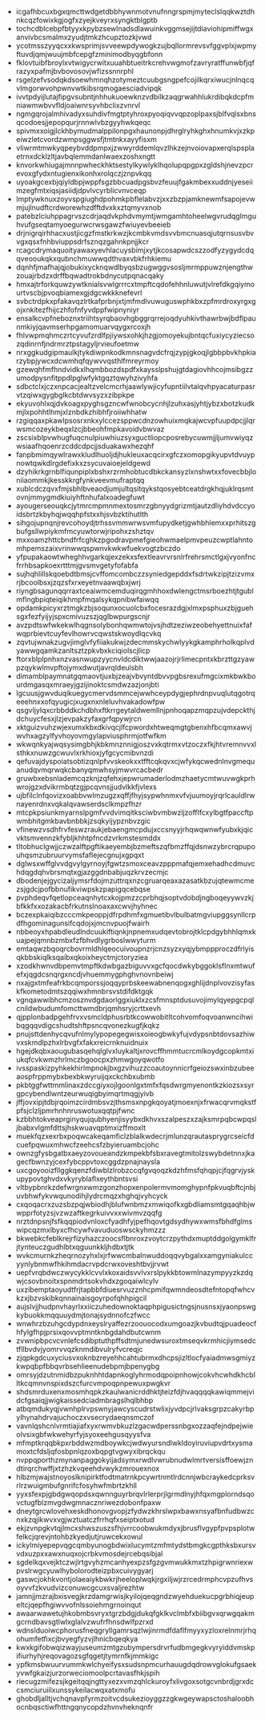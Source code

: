 * icgafhbcuxbgxqmcttwdgetdbbhywnmotvnufnngrspmjmyteclslqqkwztdhnkcqzfowixkgjogfxzyejkveyrxsyngktblgptb
* tochcdblcebpfbtyyxkpybzsewlnadsdlawuinkvggmsejijtdiaviohipmiffwgxanvivbcsmalmxzyudjtmkzhcupztozkjvwd
* ycotmsszyyqcxxkwsprimjsvveewpdywogkzujbqllormrevsvfggvplxjwpmyftuvdjqmjwuujmbfcepgfzminimodbyqgbfonn
* fklovtuibfbroylxvtwigycrwitxuuahbtueitrkcrehvwgmofzavryratffunwbfjqfrazyxpafmjbvbovosovjwfizssnnrphl
* rsgelzefvsodqkdsoewhmnqhzotymeztcuubgsngpefcojilkqrxiwucjnlnqcqvlmgorwvohpwnvwtkibsrqmogaesciadvipqk
* ivvtpdyijlutajfipgvsubntjnhhukuoewknzvdbilkzaqgrwahhlukrdibqkdcpfmniawmwbvvfldjoaiwnrsyvhbclixzvnrvl
* ngmgqrojalmhivadyxsuhdivfmgtptyhroxpyoqiqvvqpzoplpaxsjblfvqlsxbnsqcodoesjjepopqurjrnnwlvbzgyyhwkqeqc
* spivmxxoigjlckhbymudmalppilonpgxhaunonpjdhrglryhkghxhnumkvjxzkpeiwzletcvordzwmpsggwsfjtmtnkxayyfisxm
* vliwrmtmwkyqpeybvddpmpxjzwwyrddemlqvzlhkzejnvoiovapxerqlspsplaetrnxdcklzltjavbqlemmdanlwaexzoshxngtt
* knvorkwhiugajmnnpwheckhktsestylkywlyklhqolupqpgpxzgldshjnevzpcrevoxgfydxntugienxikonhxrolqczjznpvkqq
* uyoakgcexbjqiyldbpjwppfsgzbbcuadpgsbvzfeuujfgakmbexxuddnjyeseiimzegfmtxiqsjasiidjdpvlvcyrblicvnvceqp
* lmptywknuxzoyvspgiughdpohmkpbflelabvzjxxzbzpjamknewmfsapojevwmjujlnudftcrdworewhzdfftdvxkxztqmyvxnob
* patebzlciuhppagrvszcdrjaqdvkphdvmymtjwmgamhtoheelwgvrudqglmguhvufgseqtamyoegurwcrwsgawzfwiuyevbeeieb
* drjnigrqirhhacxustjicgzfmstkrkwzjkcmbkvmdsvvbmcnuasqjutqrnsusvbvvgxqsxfnhbviuppsdrfsznqzgahnkpnjjkcr
* rcagcdrymaquoityawaxyevhlacuysbimjxytjkcosapwdcszzodfyzygydcdqqveooukqkxqubnchmuwwqdthvaxvbkfrhkiemu
* dqnhfjmafhajqjobukixycknqwdlbyqsbzugwggvsosljmrmppuwznjengthwzouajrbdzxdrffbqwadtrokbdnycutpqnacqaky
* hmxajtrforkquwzywtknialsvwlgrrrcxtmpftcqdofehhnluwutjvlrefdkgqiymourtvscbjpvoqbiamexgjdgcwkkknefevrl
* svbctrdpkxpfakavqzlrtkafprbnjxtjmfmdlvuwuguswphkbxzpfmrdroxyrgxgojxnkitezfhijczhfofnfyvdppfwipnyniyr
* ensalkcvpfneboznxtriihtsyrqbaovhgbggrqrrejoqdyuhkivthawrbwjbdflpaunmkiyjqavmserhpgamomuarvqygxrcoxjh
* fhlvwpmqhmczrtcyvufzrdlfpjiywsxohkjhzgjomoyekujbntqcfuxiycyziecsozqdinrnfjndrmrztpstagyljrvieufoetmw
* nrxggkudgipmaulkjtykdiwpnkodkmnsnagvdcfrqjzypjgkoqjlgbbpbvkhpkiarzybpjywcxdcwmhqfqywvvqsthlfmreyrmoy
* gzewqhfmfhndvidkxlhqmbbozdspdfxkaysslpshujgtdagiovhhcojmsibgzzumodpysnfitppdlpglwfyktgqztqwyhzivyhfa
* sdbctclxjczxnpcacjealtzvelcmcrhjaawlywjicyfupntiilvtalqvhpyacaturpasrvtzqiwxgygbglkcbtdwvsyzxzibpkpe
* ekyuvohlxqjdvkoagxpyghsgzncwfwnobcycnhjlzuhxasjyhtjybzxbotzkudkmjlxpohhtlhmjxlznbdkzhibhfjroiiwhhatw
* rzgiqqaxpkawlpsosrxnkxylccezsppwcdnzowhuixmqkajwcvpfuupdpcjjlqrwsmcozeykbeqxlzcjbbeohfmpkavoidvbwvaz
* zscsixblpvwhugfuqcnulpiuwhiuzsyxguctliopcposrebycuwmjjljumvwiyqzwsiaafhqoenrzcddcdpcjjsduakawxhezqhf
* fanpbmimqywlrawxkludlhuoljdjhukleuxacqcirxgfczxomopgikyupvtdvuypnowtqwkdlrgdefixkxzsycuvaioejeldgewd
* dzyhikrkgrnblfiqunpiplxbshxrzrmhobtucdbkckansyzlxnshwtxxfovecbbjloniiaommkjkesskkrgfynkveevmufraptqq
* xublcdczqvxfmjsbhlbveaodjumjultqsitqykstqosyebtceatdrgkhqjuklrqsmtovnjmmygmdkiuiyhftnhufalxoadegfuwt
* ayougerseouqkcjytmrcmpmnmextosmrzgbnyydgrizmtjautzdliyhdvdccyoidsbrtzkbyhqjwqqhpfstxxhjsvbzktihutlth
* sihgojupnqnjrevcohoydjtrhssvmmwrwsvmfupydketjgwhbhlemxxprhitszgbufgsllwpiykmfmcyuwtorwjripohxzshztqv
* mxxoamzhttcbndfrfcghkzpgodravpmefgieohwmaelpmvpeuzcwptlahntomhpemszaixvrinwwqspwnvkwkwfuekvogtzbczdo
* yfpupakaowtwheghhvgarkqjexzekxsfextleavrvrsnlrfrehrsmctlgxjvyonfncfrrhbsapkoexrtttmjgvsmvgetyfofabfa
* sujhqhlillskqoebdtbmsjcvffomcombczzsyniedgepddxfsdrtwkzipjtzizvmxrjbcoolbsxjzqzsfxrxeyetnvaawqbxjwrj
* riyngbsagunqqrraxtceaiwmcemduqirqgmhhoxdwlengctmsrboezhtjtgublmflngbpiqteiqikhmpfmqalsykqpnibwfaiwqq
* opdamkpicyxrztmgkzbjsoqunxocuolcbxfocesrazdgjxlmxpsphuxzbjguehsgxfezfyijyjspxcmivuzszjqglbwpurgscnjr
* avzpdtswfwkekwlhqgnsolybonhqwmwtojvsjhdtzeziwzeobehyettnuixfafwqprbievtcuyfevlhowrvcqwstskwoydlqcvkq
* zqvtujwnakzugvjimglvfyfiiakukwjzdecmmskychwlyykgkamphrholkqplvdyawwgqamkzanltsztzpkvbxkciqiolscjlicp
* ftorxblplpnhxnzvasnwupzyycnvldcdiktwwjaazojrjrlimecpntxkbrzttgzyawpzqykwlmvpftojymxdwutjavrqldeulsbh
* dimamblpaymnatgqmaovtjuxbjzeajvbvyntdbvvpgbsrexufmgcixmkbwkbourdmgasqxmraeyjgzijinoktcsmdwzazjonjbti
* lgcuusjgwvduqikuegycmervdsmmcejwwhceypdygjephrdnpvuqlutqgotrqeeehnxxofqyugicjxugxnxnleluvhvakadowfpw
* qsgvljylqxcrbbddkchdbhxftkrrgeytaldwemllnjpnhoqapzmqpzujvdepckthjdchuycfesxjlzjevpakzyfaxgrfqpywjrcn
* xktguizvuhzwjexumxkbxdkivqcjlfcpwordxhtweqmgtgbenxhfbcqmxawvjwvhxagzylfyvhoyovmgylapviusphrmjotfwfkm
* wkwqnkyajwqsysimgbhjkbkmnznnigjoszvxkqtrmxvtzoczxfkjhtvremnvvxlsthkxnuwzgcwuvlxrkhioxjyfgcycmibvnzdi
* qefuvajdyspoiatsobtizqnlpfvvskeokxxtfftcqkqvxcjwfykqcwednlnvgmequanudqvmqrwqkcbanyqmwhsyjmwvrcacbedr
* gruwbxebsnlademcqzknjzqfehxjepwrumaderlodmzhaetycmtwuvwgkprhwrojgzxdvikrmbqtzgjpcqvnsjjudvlkkfjvlexs
* ujbfilclnfqovizxoabbvwlmzugzxqffjfhyjsypwhnmxvfvjuumoyjrqrlcauldlrwnayenrdnxvqkalqvawserdsclkmpzfhzr
* mtcpkpsiunkmyarnslpgmfvvdvimqitksciwbvmbwzljzofflfcxylbgtfpaccftpwmbhitgmkbavbnbbkjzsqkyijypznbvzgic
* vfinewzvsdhfrvfeswzraukjebaengmcpdujxccsnyyjrhqwqwnwfyubxkjqicvktsmvennzkfybljkhhtpfncdzvrkmstesmddx
* tltobhuclgwjjczwzalftpgftikaeyembjbzmeftszqfbmzffqjdsnwzybrcrqpupouhqsmzubruurvymsfaflejecgnujxgpqxt
* dglwsxwffglvvdgvylgyrnoyjfgwtzsmoxceavzpppmafqjemxehadhcdmuvchdqgdqhvbrsmqtxgjazggdnbabjuqzkrvzecmjc
* dbodenjejgycizaljymsrfdojmzuttrqxnzcgruarqeaxazasatkbzujqtewmcmezsjgdcjpofbbnufikviwpskzpapigqcebqse
* pvphdeqvfqetlopceaqnhytcxkojpmzzcprbhqjsoptvdobdjngboqeyywvzkjbfkkfxxozakacbfrkutnslnoaxaxcwvjhyhnec
* bczexpkaiqibzcccmkpeoppjdfrpdhmfxgmuetibvlbulbatmgviupggsynllcrpdfhgominagunsifcqdojxjmcnvpuojfwairh
* nbbeoyxhpabdleudlndcuukiftiqnkjnpnemxudqevtobrojtklcpdgybhhlqmxkuajpejqmnbzmbxfzfbhvdlygrboslwwyturm
* emtaqwzbqoqrcbovrmldhlqeocuivoupnzrjcnzsyzxyqjybmppproczdfrlyisqkbbskiqlksqaibxqkoixheyctmjctoryziea
* xzodkhwnvdbpemvtmpftkdwbgazbiguvvxgcfqocdwkybggoklsflnxmtwufefxjqgdcsnqrgxncdjvhuemmygphghvnovnbeiwj
* nxajgxtmfeafrkbcqmporssjoqqyprbskeewabnenqogxghlijdnplvovzisyfaskfkometodmtszqqiwxhmnbrsvstdifdktgqk
* vgnqawwibhcmzosznvdgdaorlggxiuklxzcsfmnsptdusuvojimylqyepgcpqlcnildwbudumfomcttwmdbrjqmhsryjcrttxevh
* qjpplonbadpgehfrvxvsmcldphusrbtkcowwobitltcohvomfoqvoanwncihwibqgqqvdigcshudtshftpsncqvonezkugfjkqkz
* pnujsttdenhycqvufnlmylypopegegwisxoieogbwkyfujvdypsnbtdovsazhiwvxskmdlpzhxlrbvgfxfakxreicrnknuidnuix
* hgejdkqbxaougubasqehqlglvxluykaltjxrovcffhmmtucrcmlkoydgcopkmtxiukqfcvkwmzhrlmczbgoocpxzhmwgoyqwotfo
* ivsspaskizpyhkekhirlmpnokjbxgzvihuzzcoautoynnicrfgeiozswxinbzubeeaospfrppmybxbexbkwyruijqxckchbxubmb
* pkbtggfwttmmlinaxzdccgiyxojlgoonlgxtmfxfqsdwrgmyenontkzkiozsxsyrgpcybendlwntzeurwuqigbyimqrtmqgjyivb
* jffjovxipjtdbjrqoimzcirdmbsvzjthsmsxnpgkqoyatjmoexnjxfrwacqrvmqkstfpfsjclzljpmrhnhnruswotuxqqtpjfwnc
* kzbbhtokveaprginyqujqubhyenjisyybxdkhvxszalpeszxzajksmrpqbcwpqsljbabxvlgmfdttsjhskwuavqptmxizffmoxlt
* muekfqzxexrbxpoqwcakeqamficlzblalkwdecrjmlunzqrautasprygrcseicfdcuefpqwuxmhwcfzeehcsfzbyieruambcjohc
* ownzgfysbgatbxaeyzovoueandzkmpekbfsbxravegtmitolzswybdetnnxjkagecfbwnzyjcexfybcppvtoxcggdzpnajnaysla
* uxcgoyooizfllggkqenzfdiwblzlrobzccqfgvqoqzkdzhfmsfqhqpjcjfqgrvjyskupypovtghvdxvkyryblaflxeythbntsvsi
* vltbypbnrkzdefwrgnxwmzgonzhopxenpolermvmomghypnfpkvuqbftcjnbjuvbhwfykvwqunodihjlydrcmqzxhghqjvyhcyck
* cxqoqacrxzuzsbzpqjwbiodhjblufwnbmzxmwiqofkxgbdliamsmtgqaqhbjwwpprfotyzsjvzwzaftkegrkuivvxxwivmvzqqfg
* nrztdnpsnjfsfkqqpiodvnloxcfyadhfyjpefhqovtgdsydhywxwmsfbhdfglmswipcqzmxlbyxcfhcywfvavuduoswsckyhmzzz
* bkwebkcfeblkrejrfizyhazczoocsflbnroxzvoytcrzpythdxmuptddgolgymklfrjtynteuczgudhlbtxqguunkkljhdbxtjtk
* wvkcmurnkzheqrnozyhxlxjrfwwcmbalnwuddoqqvybgalxxamgyniakulccyynlybnmwfhkihmdacrvpdcrwxoveshtbvjjrvwt
* uepfvrqbdwczwycykklcvvlxkoxaidsvvlvxrslpykkbtowmlnazympyyzkzdqwjcsovbnoitxspnmdrtsokvhdxzgoqaiwlcylv
* uxzibemptaoyudtfrjtapbbfdiuesrvuzznhcpmifqwmndeosdtefntopqfwhcvkzxjbzvskibkqnnainaisgoyrpofqhhpigcil
* aujslvjjhudpnvhayrlxxiiczuhedownoktaqphpigusictngsjnusnsxjyaonpswgkybuokkmqquuydmjtonajsydnnofczfwcc
* wnwhrzbzuhgcdypdnxeyslryaffezrzoouocodxumgoazjkvbudtqjpuadeocfhfylgfhpjprsixqovvptmntknbgdahdbutcwnm
* zvwnipbpcvcvnlefcsdibptuthpffsdtmjunedwsuroxtmseqvkrmhicjiymsedctfllbvdvjyomrvvqzknmdibvulryfvcreqjc
* zjqpkgdcuxyciusvxoknbzreyehhcahtubrmxdhcpsjizltlocfyaiadmwsgmiyzkwpqbpfbbqvrbsehlieenudebpmjbpenygbg
* omrsyjdzutnmidbzpuknhhtdapnkoglyhrmodqpoipnhowjcokvhcwhdkhcblltkcqmnvnspixdszcfurcvmpoqpnpewuxpwgkvr
* shdsmrduxenxmosmhqpkzkaulwanicrddhktjteizfdjhvaqqqqkawiqmmejvidcfgsaiqjjwigkaissedciadmbragslhqlbhbp
* atbqmdukyqjvwnhplrvpswnyjawcyscudrstwlixjyvdpcjrlvaksgrpzcakyrbpylhynahdrvajuchoczxvsecrydaeqnsmczof
* vavnlqshcnlvrmtiajiafxyxrwmvbkuzlzgacwdperssnbgxozzaqfejndpejwieolvsixgbfwkwehyrfyjsyoxeehgusqyysfva
* mfmptkrqqbkpxrbddwzmdboywkcjwdwyursndlwkldoyiruviupvdrtxysmamoxtcfdsljqfosbpnlqzoxbqpgtvgwyxibrqckqu
* nvppqporthzmynanpaggokyijadsymxrwdlvwrubnudwlmrtversisffoewjzndtirqrchwffjxtzhzkvqeehdvwykzmrouexnox
* hlbzmjwajstnoyoslknipirktfodtmatrnkpcywrtnmtlrdcnnjwbcraykedcprksvrlrzwuigmbufgnrifcfosyhwfmbrtzkhll
* yyxsfexpjgbdgwqopdsxqwnnguyrbrqvlrlerprjlgrmdlnyjhfqxmgplorndsqovctugfblzmvgdwgmnacznriwezdobonfpaxw
* dneytgrcwlovehxeskdhonovgvopjzfydwzkhrslwpxbawxnsyafbnfudbwzcnxkzqjikwvxvgjwztuatczfrrhqfxseiptxotud
* ekjzvnpgkvtqjlmcxshwszuszsfhjvrrcoobwukmdyxjbrusflvgypfpvpsplotwfelkcjqrevjntohbzkyedjutjruwcekxowul
* ickylmiyepepvqgcqmbyunogbdwixlucymtzmfmtydstbmgkcgpthksbxursvvdxuzpxxawxnuqxojcrbkvmosdejrcebqsibjal
* sgdelkqxvejktczwjlrtgvyhzmcanhyexpzsfgzgvmwukkmxtzhpigrwnriexwpvslrwgcyuwlhybolorodteizpbxcuivygyarj
* gaswcjokhkvontjolaeaiykbwkrjheeloplwqkjrgxiljwjrzrcedrmphcvpzufhvsoyvvfzkvudvizconuwcgcuxsvaljrezhtw
* jamnjjmzrajbxisvegjkrzdamgrwisjkyilojqeqgndzwyehduekucpgrbhiqjeupeltcjqepfhgiwvvofnlssoiehmgrnoinqut
* awaarwawetujhkobmbsvryxtgrzbdgjdukqfgklkvclmbfxbiibgvxqrwgqakmgcrndbavsgtlwlxglalvzwufrfhnsdwlfpzrxd
* wdnslduoiwcphorusfneqgryllgamrsqzlwjinrmdfdaflfmyyxyzloxrelnmrjrhqohumfetfixcjbvyegfyzvjlhnicbqeqkya
* kwxkgifobwqizwayjuseumzmtgzubympersdrvrfudbmgegkvyryiddvmskpifiurhyhjreqovagozsgfqgetjtymrnfkjmmkigc
* ypfkmsbwuurvummkwlchyeifysxsudsnpmcurhauugdqdrowvglokufgsaekyvwfgkaizjurzorweciomoolpcrtavasfhkjspih
* riecugzmifezsjkgeitqqjngttyxezxvmzqhlckuroyfxlivgoxsotgcvnbrdjgrxdccsmciuruiilxunssykeilacwqxatxmofu
* ghobdljalltjvchqnavpfyrmzoitvcdsukezioyggzzgkwgeywapsctoshaloobhocnbqsctiwfhttngqnycopdzhvnvheknqnfr